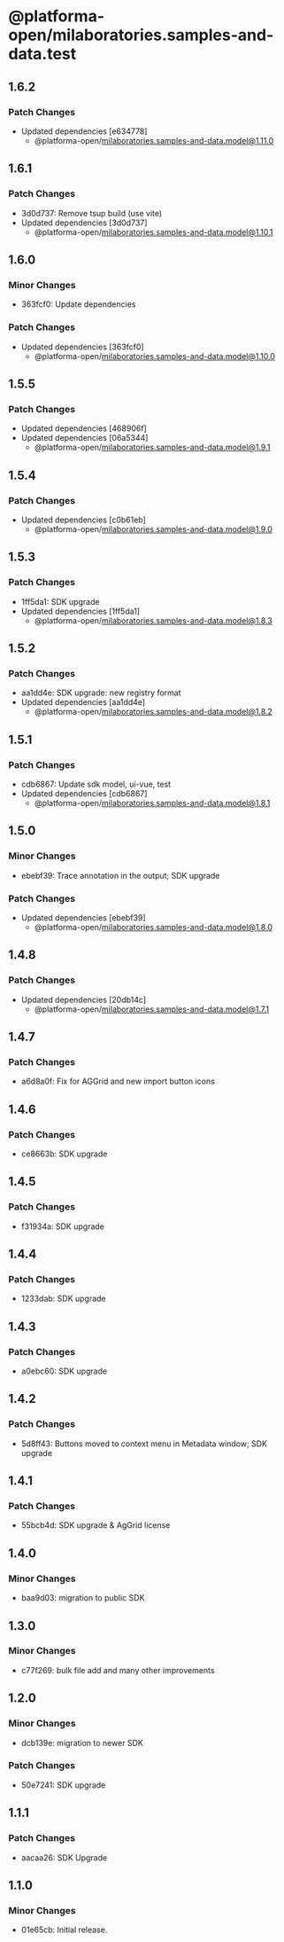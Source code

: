 # @platforma-open/milaboratories.samples-and-data.test

## 1.6.2

### Patch Changes

- Updated dependencies [e634778]
  - @platforma-open/milaboratories.samples-and-data.model@1.11.0

## 1.6.1

### Patch Changes

- 3d0d737: Remove tsup build (use vite)
- Updated dependencies [3d0d737]
  - @platforma-open/milaboratories.samples-and-data.model@1.10.1

## 1.6.0

### Minor Changes

- 363fcf0: Update dependencies

### Patch Changes

- Updated dependencies [363fcf0]
  - @platforma-open/milaboratories.samples-and-data.model@1.10.0

## 1.5.5

### Patch Changes

- Updated dependencies [468906f]
- Updated dependencies [06a5344]
  - @platforma-open/milaboratories.samples-and-data.model@1.9.1

## 1.5.4

### Patch Changes

- Updated dependencies [c0b61eb]
  - @platforma-open/milaboratories.samples-and-data.model@1.9.0

## 1.5.3

### Patch Changes

- 1ff5da1: SDK upgrade
- Updated dependencies [1ff5da1]
  - @platforma-open/milaboratories.samples-and-data.model@1.8.3

## 1.5.2

### Patch Changes

- aa1dd4e: SDK upgrade: new registry format
- Updated dependencies [aa1dd4e]
  - @platforma-open/milaboratories.samples-and-data.model@1.8.2

## 1.5.1

### Patch Changes

- cdb6867: Update sdk model, ui-vue, test
- Updated dependencies [cdb6867]
  - @platforma-open/milaboratories.samples-and-data.model@1.8.1

## 1.5.0

### Minor Changes

- ebebf39: Trace annotation in the output; SDK upgrade

### Patch Changes

- Updated dependencies [ebebf39]
  - @platforma-open/milaboratories.samples-and-data.model@1.8.0

## 1.4.8

### Patch Changes

- Updated dependencies [20db14c]
  - @platforma-open/milaboratories.samples-and-data.model@1.7.1

## 1.4.7

### Patch Changes

- a6d8a0f: Fix for AGGrid and new import button icons

## 1.4.6

### Patch Changes

- ce8663b: SDK upgrade

## 1.4.5

### Patch Changes

- f31934a: SDK upgrade

## 1.4.4

### Patch Changes

- 1233dab: SDK upgrade

## 1.4.3

### Patch Changes

- a0ebc60: SDK upgrade

## 1.4.2

### Patch Changes

- 5d8ff43: Buttons moved to context menu in Metadata window; SDK upgrade

## 1.4.1

### Patch Changes

- 55bcb4d: SDK upgrade & AgGrid license

## 1.4.0

### Minor Changes

- baa9d03: migration to public SDK

## 1.3.0

### Minor Changes

- c77f269: bulk file add and many other improvements

## 1.2.0

### Minor Changes

- dcb139e: migration to newer SDK

### Patch Changes

- 50e7241: SDK upgrade

## 1.1.1

### Patch Changes

- aacaa26: SDK Upgrade

## 1.1.0

### Minor Changes

- 01e65cb: Initial release.
